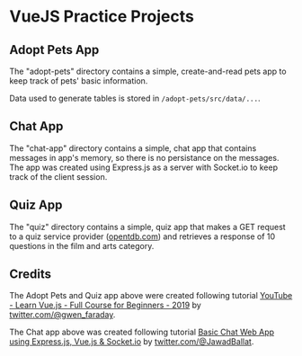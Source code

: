 # VueJS Practice Projects

## Adopt Pets App

The "adopt-pets" directory contains a simple, create-and-read pets app to keep track of pets' basic information.

Data used to generate tables is stored in `/adopt-pets/src/data/...`.

## Chat App

The "chat-app" directory contains a simple, chat app that contains messages in app's memory, so there is no persistance on the messages. The app was created using Express.js as a server with Socket.io to keep track of the client session.

## Quiz App

The "quiz" directory contains a simple, quiz app that makes a GET request to a quiz service provider ([opentdb.com](https://opentdb.com)) and retrieves a response of 10 questions in the film and arts category.

## Credits

The Adopt Pets and Quiz app above were created following tutorial [YouTube - Learn Vue.js - Full Course for Beginners - 2019](https://www.youtube.com/watch?v=4deVCNJq3qc&list=PLEASXsw9fupmv6ZBYp1Oi7gZihw3g8AeL&index=2&t=0s) by [twitter.com/@gwen_faraday](https://twitter.com/gwen_faraday).

The Chat app above was created following tutorial [Basic Chat Web App using Express.js, Vue.js & Socket.io](https://medium.com/@jaouad_45834/basic-chat-web-app-using-express-js-vue-js-socket-io-429588e841f0) by [twitter.com/@JawadBallat](https://twitter.com/JawadBallat).
